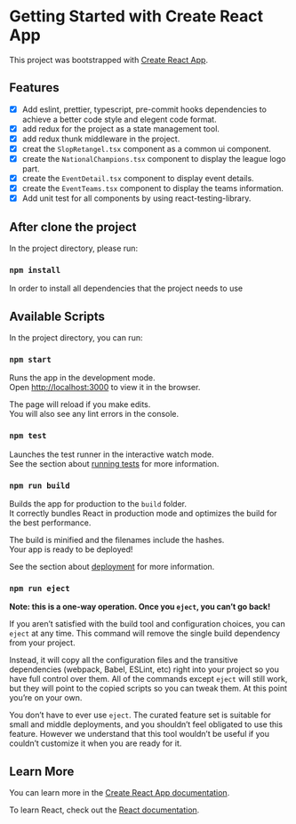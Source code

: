 # Getting Started with Create React App

This project was bootstrapped with [Create React App](https://github.com/facebook/create-react-app).

## Features
- [x] Add eslint, prettier, typescript, pre-commit hooks dependencies to achieve a better code style and elegent code format.
- [x] add redux for the project as a state management tool.
- [x] add redux thunk middleware in the project.
- [x] creat the `SlopRetangel.tsx` component as a common ui component.
- [x] create the `NationalChampions.tsx` component to display the league logo part.
- [x] create the `EventDetail.tsx` component to display event details.
- [x] create the `EventTeams.tsx` component to display the teams information.
- [x] Add unit test for all components by using react-testing-library.
## After clone the project

In the project directory, please run:

### `npm install`

In order to install all dependencies that the project needs to use

## Available Scripts

In the project directory, you can run:

### `npm start`

Runs the app in the development mode.\
Open [http://localhost:3000](http://localhost:3000) to view it in the browser.

The page will reload if you make edits.\
You will also see any lint errors in the console.

### `npm test`

Launches the test runner in the interactive watch mode.\
See the section about [running tests](https://facebook.github.io/create-react-app/docs/running-tests) for more information.

### `npm run build`

Builds the app for production to the `build` folder.\
It correctly bundles React in production mode and optimizes the build for the best performance.

The build is minified and the filenames include the hashes.\
Your app is ready to be deployed!

See the section about [deployment](https://facebook.github.io/create-react-app/docs/deployment) for more information.

### `npm run eject`

**Note: this is a one-way operation. Once you `eject`, you can’t go back!**

If you aren’t satisfied with the build tool and configuration choices, you can `eject` at any time. This command will remove the single build dependency from your project.

Instead, it will copy all the configuration files and the transitive dependencies (webpack, Babel, ESLint, etc) right into your project so you have full control over them. All of the commands except `eject` will still work, but they will point to the copied scripts so you can tweak them. At this point you’re on your own.

You don’t have to ever use `eject`. The curated feature set is suitable for small and middle deployments, and you shouldn’t feel obligated to use this feature. However we understand that this tool wouldn’t be useful if you couldn’t customize it when you are ready for it.

## Learn More

You can learn more in the [Create React App documentation](https://facebook.github.io/create-react-app/docs/getting-started).

To learn React, check out the [React documentation](https://reactjs.org/).
